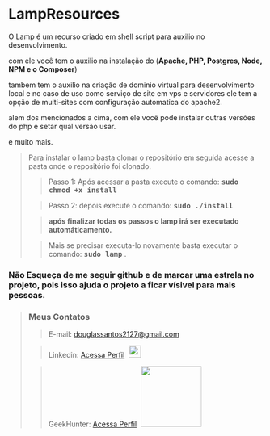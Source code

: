# LampResources

O Lamp é um recurso criado em shell script para auxilio no desenvolvimento.

com ele você tem o auxilio na instalação do (**Apache, PHP, Postgres, Node, NPM e o Composer**)

tambem tem o auxilio na criação de dominio virtual para desenvolvimento local 
e no caso de uso como serviço de site em vps e servidores ele tem a opção de multi-sites com configuração automatica do apache2.

alem dos mencionados a cima, com ele você pode instalar outras versões do php e setar qual versão usar.

e muito mais.


>Para instalar o lamp basta clonar o repositório em seguida acesse a pasta onde o repositório foi clonado.  
> > Passo 1: Após acessar a pasta execute o comando: <kbd>**sudo chmod +x install**</kbd>  
> 
> > Passo 2: depois execute o comando: <kbd>**sudo ./install**</kbd> 
> 
> > **após finalizar todas os passos o lamp irá ser executado automáticamento.**  
> 
> > Mais se precisar executa-lo novamente basta executar o comando: <kbd>**sudo lamp**</kbd> .

### Não Esqueça de me seguir github e de marcar uma estrela no projeto, pois isso ajuda o projeto a ficar vísivel para mais pessoas.
  

>### Meus Contatos</kbd>
> >E-mail: douglassantos2127@gmail.com
> 
> >Linkedin: <a href='https://www.linkedin.com/in/douglas-da-silva-santos/' target='_blank'>Acessa Perfil</a>&nbsp;&nbsp;<img src="https://cdn.jsdelivr.net/gh/devicons/devicon/icons/linkedin/linkedin-original.svg" width="24">
>
> >GeekHunter: <a href='https://www.linkedin.com/in/douglas-da-silva-santos/' target='_blank'>Acessa Perfil</a>&nbsp;&nbsp;<img src="https://www.geekhunter.com.br/_next/static/media/geek-logo.5e162598.svg" width="120">